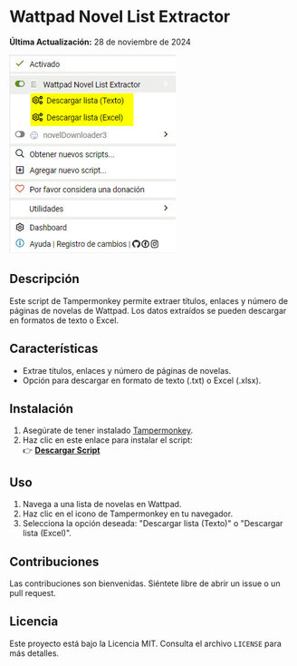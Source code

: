 # Wattpad Novel List Extractor
**Última Actualización:** 28 de noviembre de 2024

![Tampermonkey](https://github.com/wernser412/Wattpad-Novel-List-Extractor/blob/main/GUI.jpg?raw=true)

## Descripción
Este script de Tampermonkey permite extraer títulos, enlaces y número de páginas de novelas de Wattpad. Los datos extraídos se pueden descargar en formatos de texto o Excel.

## Características
- Extrae títulos, enlaces y número de páginas de novelas.
- Opción para descargar en formato de texto (.txt) o Excel (.xlsx).

## Instalación
1. Asegúrate de tener instalado [Tampermonkey](https://www.tampermonkey.net/).
2. Haz clic en este enlace para instalar el script:  
   👉 **[Descargar Script](https://github.com/wernser412/Wattpad-Novel-List-Extractor/raw/refs/heads/main/Wattpad%20Novel%20List%20Extractor.user.js)**

## Uso
1. Navega a una lista de novelas en Wattpad.
2. Haz clic en el icono de Tampermonkey en tu navegador.
3. Selecciona la opción deseada: "Descargar lista (Texto)" o "Descargar lista (Excel)".

## Contribuciones
Las contribuciones son bienvenidas. Siéntete libre de abrir un issue o un pull request.

## Licencia
Este proyecto está bajo la Licencia MIT. Consulta el archivo `LICENSE` para más detalles.

